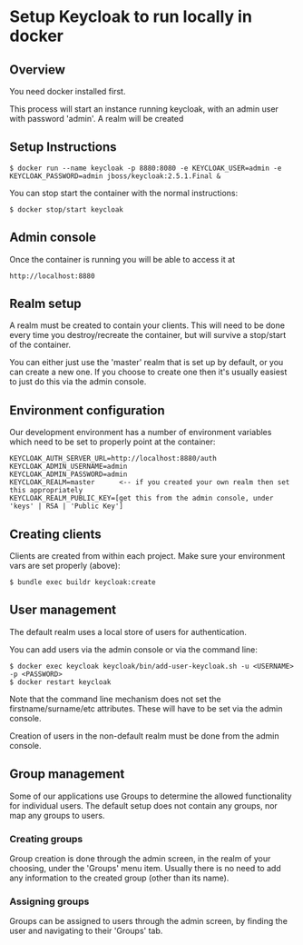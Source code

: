 # Setup Keycloak to run locally in docker

## Overview

You need docker installed first.

This process will start an instance running keycloak, with an admin user with password 'admin'.
A realm will be created 

## Setup Instructions

    $ docker run --name keycloak -p 8880:8080 -e KEYCLOAK_USER=admin -e KEYCLOAK_PASSWORD=admin jboss/keycloak:2.5.1.Final &
  
You can stop start the container with the normal instructions:

    $ docker stop/start keycloak

## Admin console

Once the container is running you will be able to access it at

    http://localhost:8880

## Realm setup

A realm must be created to contain your clients. This will need to be done every time you destroy/recreate the container,
but will survive a stop/start of the container.

You can either just use the 'master' realm that is set up by default, or you can create a new one.
If you choose to create one then it's usually easiest to just do this via the admin console.

## Environment configuration

Our development environment has a number of environment variables which need to be set to properly point at the container:

    KEYCLOAK_AUTH_SERVER_URL=http://localhost:8880/auth
    KEYCLOAK_ADMIN_USERNAME=admin
    KEYCLOAK_ADMIN_PASSWORD=admin
    KEYCLOAK_REALM=master      <-- if you created your own realm then set this appropriately
    KEYCLOAK_REALM_PUBLIC_KEY=[get this from the admin console, under 'keys' | RSA | 'Public Key']

## Creating clients

Clients are created from within each project. Make sure your environment vars are set properly (above):
    
    $ bundle exec buildr keycloak:create

## User management

The default realm uses a local store of users for authentication.

You can add users via the admin console or via the command line:

    $ docker exec keycloak keycloak/bin/add-user-keycloak.sh -u <USERNAME> -p <PASSWORD>
    $ docker restart keycloak

Note that the command line mechanism does not set the firstname/surname/etc attributes. These will have to be set via the admin console.

Creation of users in the non-default realm must be done from the admin console.

## Group management

Some of our applications use Groups to determine the allowed functionality for individual users.
The default setup does not contain any groups, nor map any groups to users.

### Creating groups

Group creation is done through the admin screen, in the realm of your choosing, under the 'Groups' menu item.
Usually there is no need to add any information to the created group (other than its name). 

### Assigning groups

Groups can be assigned to users through the admin screen, by finding the user and navigating to their 'Groups' tab.


